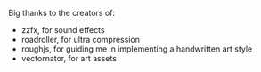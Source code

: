 Big thanks to the creators of:

- zzfx, for sound effects
- roadroller, for ultra compression
- roughjs, for guiding me in implementing a handwritten art style
- vectornator, for art assets
